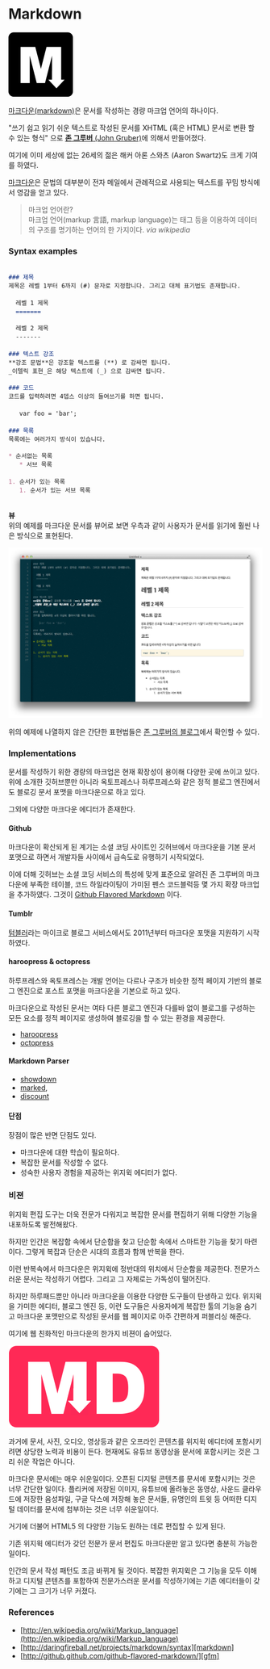 # Markdown
![](images/markdown_128.png)

[마크다운(markdown)][markdown]은 문서를 작성하는 경량 마크업 언어의 하나이다.  

"쓰기 쉽고 읽기 쉬운 텍스트로 작성된 문서를 XHTML (혹은 HTML) 문서로 변환 할 수 있는 형식" 으로 [**존 그루버** (John Gruber)][gruber]에 의해서 만들어졌다.

여기에 이미 세상에 없는 26세의 젊은 해커 아론 스와츠 (Aaron Swartz)도 크게 기여를 하였다.  

[마크다운][markdown]은 문법의 대부분이 전자 메일에서 관례적으로 사용되는 텍스트를 꾸밈 방식에서 영감을 얻고 있다.

> 마크업 언어란?  
> 마크업 언어(markup 言語, markup language)는 태그 등을 이용하여 데이터의 구조를 명기하는 언어의 한 가지이다. <cite>via wikipedia</cite>

### Syntax examples

```markdown

### 제목
제목은 레벨 1부터 6까지 (#) 문자로 지정합니다. 그리고 대체 표기법도 존재합니다.

  레벨 1 제목
  =======
  
  레벨 2 제목
  -------

### 텍스트 강조
**강조 문법**은 강조할 텍스트를 (**) 로 감싸면 됩니다.
_이텔릭 표현_은 해당 텍스트에 (_) 으로 감싸면 됩니다.

### 코드
코드를 입력하려면 4뎁스 이상의 들여쓰기를 하면 됩니다.

   var foo = 'bar';

### 목록
목록에는 여러가지 방식이 있습니다.

* 순서없는 목록
   * 서브 목록
   
1. 순서가 있는 목록
   1. 순서가 있는 서브 목록
 
```

**뷰**  
위의 예제를 마크다운 문서를 뷰어로 보면 우측과 같이 사용자가 문서를 읽기에 훨씬 나은 방식으로 표현된다. 

![](images/001.png)

위의 예제에 나열하지 않은 간단한 표현법들은 [존 그루버의 블로그](http://daringfireball.net/projects/markdown/syntax)에서 확인할 수 있다.

### Implementations

문서를 작성하기 위한 경량의 마크업은 현재 확장성이 용이해 다양한 곳에 쓰이고 있다. 위에 소개한 깃허브뿐만 아니라 옥토프레스나 하루프레스와 같은 정적 블로그 엔진에서도 블로깅 문서 포맷을 마크다운으로 하고 있다.

그외에 다양한 마크다운 에디터가 존재한다.

#### Github
마크다운이 확산되게 된 계기는 소셜 코딩 사이트인 깃허브에서 마크다운을 기본 문서 포맷으로 하면서 개발자들 사이에서 급속도로 유행하기 시작되었다.

이에 더해 깃허브는 소셜 코딩 서비스의 특성에 맞게 표준으로 알려진 존 그루버의 마크다운에 부족한 테이블, 코드 하일라이팅이 가미된 펜스 코드블럭등 몇 가지 확장 마크업을 추가하였다. 그것이 [Github Flavored Markdown](http://github.github.com/github-flavored-markdown/) 이다.

#### Tumblr
[텀블러](http://www.tumblr.com/)라는 마이크로 블로그 서비스에서도 2011년부터 마크다운 포맷을 지원하기 시작하였다.

#### haroopress & octopress
하루프레스와 옥토프레스는 개발 언어는 다르나 구조가 비슷한 정적 페이지 기반의 블로그 엔진으로 포스트 포맷을 마크다운을 기본으로 하고 있다.

마크다운으로 작성된 문서는 여타 다른 블로그 엔진과 다를바 없이 블로그를 구성하는 모든 요소를 정적 페이지로 생성하여 블로깅을 할 수 있는 환경을 제공한다.

* [haroopress](http://haroopress.com)
* [octopress](http://octopress.org)

#### Markdown Parser
* [showdown](https://github.com/coreyti/showdown)
* [marked](https://github.com/chjj/marked), 
* [discount](https://github.com/Orc/discount)

#### 단점
장점이 많은 반면 단점도 있다.

* 마크다운에 대한 학습이 필요하다.
* 복잡한 문서를 작성할 수 없다.
* 성숙한 사용자 경험을 제공하는 위지윅 에디터가 없다.

### 비젼

위지윅 편집 도구는 더욱 전문가 다워지고 복잡한 문서를 편집하기 위해 다양한 기능을 내포하도록 발전해왔다.

하지만 인간은 복잡함 속에서 단순함을 찾고 단순함 속에서 스마트한 기능을 찾기 마련이다. 그렇게 복잡과 단순은 시대의 흐름과 함께 반복을 한다.

이런 반복속에서 마크다운은 위지윅에 정반대의 위치에서 단순함을 제공한다. 전문가스러운 문서는 작성하기 어렵다. 그리고 그 자체로는 가독성이 떨어진다.  

하지만 하루패드뿐만 아니라 마크다운을 이용한 다양한 도구들이 탄생하고 있다. 위지윅을 가미한 에디터, 블로그 엔진 등, 이런 도구들은 사용자에게 복잡한 툴의 기능을 숨기고 마크다운 포맷만으로 작성된 문서를 웹 페이지로 아주 간편하게 퍼블리싱 해준다.

여기에 웹 친화적인 마크다운의 한가지 비젼이 숨어있다.

![](images/markdown_md_168.png)

과거에 문서, 사진, 오디오, 영상등과 같은 오프라인 콘텐츠를 위지윅 에디터에 포함시키려면 상당한 노력과 비용이 든다. 현재에도 유튜브 동영상을 문서에 포함시키는 것은 그리 쉬운 작업은 아니다.

마크다운 문서에는 매우 쉬운일이다. 오픈된 디지털 콘텐츠를 문서에 포함시키는 것은 너무 간단한 일이다. 플리커에 저장된 이미지, 유튜브에 올려놓은 동영상, 사운드 클라우드에 저장한 음성파일, 구글 닥스에 저장해 놓은 문서들, 유명인의 트윗 등 어떠한 디지털 데이터를 문서에 첨부하는 것은 너무 쉬운일이다.

거기에 더불어 HTML5 의 다양한 기능도 원하는 데로 편집할 수 있게 된다.

기존 위지윅 에디터가 갖던 전문가 문서 편집도 마크다운만 알고 있다면 충분히 가능한 일이다.

인간의 문서 작성 패턴도 조금 바뀌게 될 것이다. 복잡한 위지윅은 그 기능을 모두 이해하고 디지털 콘텐츠를 포함하여 전문가스러운 문서를 작성하기에는 기존 에디터들이 갖기에는 그 크기가 너무 커졌다.

### References
* [http://en.wikipedia.org/wiki/Markup_language](http://en.wikipedia.org/wiki/Markup_language)
* [http://daringfireball.net/projects/markdown/syntax][markdown]
* [http://github.github.com/github-flavored-markdown/][gfm]

[markdown]: http://daringfireball.net/projects/markdown/
[gruber]: http://daringfireball.net/
[gfm]: http://github.github.com/github-flavored-markdown/
